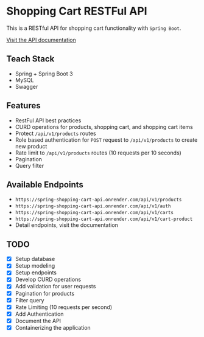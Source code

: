 # Shopping Cart RESTFul API

This is a RESTful API for shopping cart functionality with `Spring Boot`.

[Visit the API documentation](https://spring-shopping-cart-api.onrender.com/swagger-ui/index.html)

## Teach Stack

- Spring + Spring Boot 3
- MySQL
- Swagger

## Features

- RestFul API best practices
- CURD operations for products, shopping cart, and shopping cart items
- Protect `/api/v1/products` routes
- Role based authentication for `POST` request to `/api/v1/products` to create new product
- Rate limit to `/api/v1/products` routes (10 requests per 10 seconds)
- Pagination
- Query filter

## Available Endpoints

- `https://spring-shopping-cart-api.onrender.com/api/v1/products`
- `https://spring-shopping-cart-api.onrender.com/api/v1/auth`
- `https://spring-shopping-cart-api.onrender.com/api/v1/carts`
- `https://spring-shopping-cart-api.onrender.com/api/v1/cart-product`
- Detail endpoints, visit the documentation

## TODO

- [x] Setup database
- [x] Setup modeling
- [x] Setup endpoints
- [x] Develop CURD operations
- [x] Add validation for user requests
- [x] Pagination for products
- [x] Filter query
- [x] Rate Limiting (10 requests per second)
- [x] Add Authentication
- [x] Document the API
- [x] Containerizing the application
